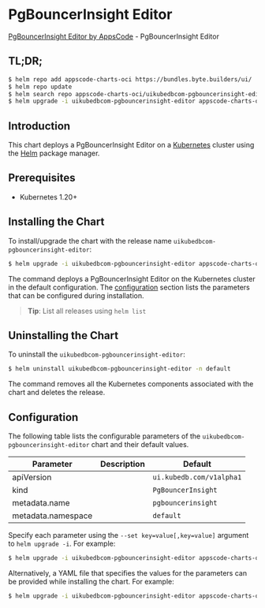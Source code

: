 # PgBouncerInsight Editor

[PgBouncerInsight Editor by AppsCode](https://appscode.com) - PgBouncerInsight Editor

## TL;DR;

```bash
$ helm repo add appscode-charts-oci https://bundles.byte.builders/ui/
$ helm repo update
$ helm search repo appscode-charts-oci/uikubedbcom-pgbouncerinsight-editor --version=v0.6.0
$ helm upgrade -i uikubedbcom-pgbouncerinsight-editor appscode-charts-oci/uikubedbcom-pgbouncerinsight-editor -n default --create-namespace --version=v0.6.0
```

## Introduction

This chart deploys a PgBouncerInsight Editor on a [Kubernetes](http://kubernetes.io) cluster using the [Helm](https://helm.sh) package manager.

## Prerequisites

- Kubernetes 1.20+

## Installing the Chart

To install/upgrade the chart with the release name `uikubedbcom-pgbouncerinsight-editor`:

```bash
$ helm upgrade -i uikubedbcom-pgbouncerinsight-editor appscode-charts-oci/uikubedbcom-pgbouncerinsight-editor -n default --create-namespace --version=v0.6.0
```

The command deploys a PgBouncerInsight Editor on the Kubernetes cluster in the default configuration. The [configuration](#configuration) section lists the parameters that can be configured during installation.

> **Tip**: List all releases using `helm list`

## Uninstalling the Chart

To uninstall the `uikubedbcom-pgbouncerinsight-editor`:

```bash
$ helm uninstall uikubedbcom-pgbouncerinsight-editor -n default
```

The command removes all the Kubernetes components associated with the chart and deletes the release.

## Configuration

The following table lists the configurable parameters of the `uikubedbcom-pgbouncerinsight-editor` chart and their default values.

|     Parameter      | Description |               Default               |
|--------------------|-------------|-------------------------------------|
| apiVersion         |             | <code>ui.kubedb.com/v1alpha1</code> |
| kind               |             | <code>PgBouncerInsight</code>       |
| metadata.name      |             | <code>pgbouncerinsight</code>       |
| metadata.namespace |             | <code>default</code>                |


Specify each parameter using the `--set key=value[,key=value]` argument to `helm upgrade -i`. For example:

```bash
$ helm upgrade -i uikubedbcom-pgbouncerinsight-editor appscode-charts-oci/uikubedbcom-pgbouncerinsight-editor -n default --create-namespace --version=v0.6.0 --set apiVersion=ui.kubedb.com/v1alpha1
```

Alternatively, a YAML file that specifies the values for the parameters can be provided while
installing the chart. For example:

```bash
$ helm upgrade -i uikubedbcom-pgbouncerinsight-editor appscode-charts-oci/uikubedbcom-pgbouncerinsight-editor -n default --create-namespace --version=v0.6.0 --values values.yaml
```
